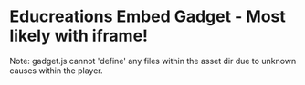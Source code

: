 Educreations Embed Gadget - Most likely with iframe!
=========================

Note: gadget.js cannot 'define' any files within the asset dir due to unknown causes within the player.
